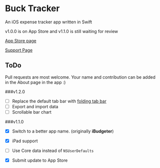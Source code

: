# Buck Tracker

An iOS expense tracker app written in Swift

v1.0.0 is on App Store and v1.1.0 is still waiting for review

[App Store page](https://itunes.apple.com/us/app/ibudgeter/id1048395728?ls=1&mt=8)

[Support Page](http://hkalexling.com/2015/10/11/ibudgeter-support-page/)

## ToDo

Pull requests are most welcome. Your name and contribution can be added in the About page in the app :)

###v1.2.0

- [ ] Replace the default tab bar with [folding tab bar](https://github.com/Yalantis/FoldingTabBar.iOS)
- [ ] Export and import data
- [ ] Scrollable bar chart

###v1.1.0

- [X] Switch to a better app name. (originally **iBudgeter**)
- [X] iPad support
- [ ] Use Core data instead of `NSUserDefaults`
- [X] Submit update to App Store


